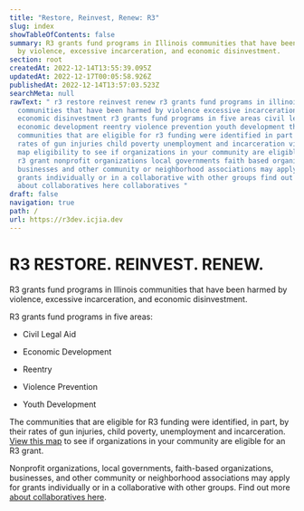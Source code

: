 ```yaml
---
title: "Restore, Reinvest, Renew: R3"
slug: index
showTableOfContents: false
summary: R3 grants fund programs in Illinois communities that have been harmed
  by violence, excessive incarceration, and economic disinvestment.
section: root
createdAt: 2022-12-14T13:55:39.095Z
updatedAt: 2022-12-17T00:05:58.926Z
publishedAt: 2022-12-14T13:57:03.523Z
searchMeta: null
rawText: " r3 restore reinvest renew r3 grants fund programs in illinois
  communities that have been harmed by violence excessive incarceration and
  economic disinvestment r3 grants fund programs in five areas civil legal aid
  economic development reentry violence prevention youth development the
  communities that are eligible for r3 funding were identified in part by their
  rates of gun injuries child poverty unemployment and incarceration view this
  map eligibility to see if organizations in your community are eligible for an
  r3 grant nonprofit organizations local governments faith based organizations
  businesses and other community or neighborhood associations may apply for
  grants individually or in a collaborative with other groups find out more
  about collaboratives here collaboratives "
draft: false
navigation: true
path: /
url: https://r3dev.icjia.dev
---
```


# R3 RESTORE. REINVEST. RENEW.

R3 grants fund programs in Illinois communities that have been harmed by violence, excessive incarceration, and economic disinvestment.

R3 grants fund programs in five areas:

- Civil Legal Aid

- Economic Development

- Reentry

- Violence Prevention

- Youth Development

The communities that are eligible for R3 funding were identified, in part, by their rates of gun injuries, child poverty, unemployment and incarceration. [View this map](/eligibility) to see if organizations in your community are eligible for an R3 grant.

Nonprofit organizations, local governments, faith-based organizations, businesses, and other community or neighborhood associations may apply for grants individually or in a collaborative with other groups. Find out more [about collaboratives here](/collaboratives).

